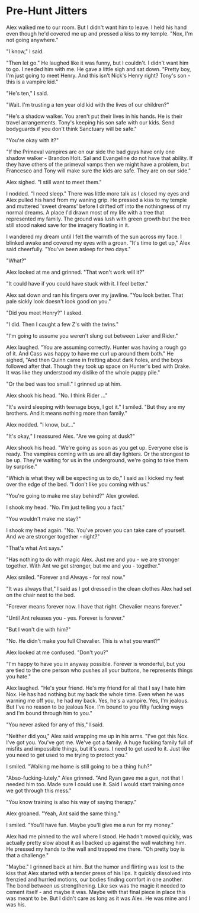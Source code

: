 # Pre-Hunt Jitters

Alex walked me to our room.  But I didn't want him to leave.  I held his hand even though he'd covered me up and pressed a kiss to my temple.  "Nox, I'm not going anywhere."

"I know," I said.

"Then let go." He laughed like it was funny, but I couldn't. I didn't want him to go. I needed him with me. He gave a little sigh and sat down. "Pretty boy, I'm just going to meet Henry. And this isn't Nick's Henry right? Tony's son - this is a vampire kid."

"He's ten," I said.

"Wait. I'm trusting a ten year old kid with the lives of our children?"

"He's a shadow walker. You aren't put their lives in his hands. He is their travel arrangements. Tony's keeping his son safe with our kids. Send bodyguards if you don't think Sanctuary will be safe."

"You're okay with it?"

"If the Primeval vampires are on our side the bad guys have only one shadow walker - Brandon Holt. Sal and Evangeline do not have that ability. If they have others of the primeval vamps then we might have a problem, but Francesco and Tony will make sure the kids are safe. They are on our side."

Alex sighed. "I still want to meet them."

I nodded. "I need sleep." There was little more talk as I closed my eyes and Alex pulled his hand from my waning grip. He pressed a kiss to my temple and muttered 'sweet dreams' before I drifted off into the nothingness of my normal dreams. A place I'd drawn most of my life with a tree that represented my family. The ground was lush with green growth but the tree still stood naked save for the imagery floating in it.

I wandered my dream until I felt the warmth of the sun across my face. I blinked awake and covered my eyes with a groan. "It's time to get up," Alex said cheerfully. "You've been asleep for two days."

"What?"

Alex looked at me and grinned. "That won't work will it?"

"It could have if you could have stuck with it. I feel better."

Alex sat down and ran his fingers over my jawline. "You look better. That pale sickly look doesn't look good on you."

"Did you meet Henry?" I asked.

"I did. Then I caught a few Z's with the twins."

"I'm going to assume you weren't slung out between Laker and Rider."

Alex laughed. "You are assuming correctly. Hunter was having a rough go of it. And Cass was happy to have me curl up around them both." He sighed, "And then Quinn came in fretting about dark holes, and the boys followed after that. Though they took up space on Hunter's bed with Drake. It was like they understood my dislike of the whole puppy pile."

"Or the bed was too small." I grinned up at him.

Alex shook his head. "No. I think Rider ..."

"It's weird sleeping with teenage boys, I got it." I smiled. "But they are my brothers.  And it means nothing more than family."

Alex nodded. "I know, but..."

"It's okay," I reassured Alex. "Are we going at dusk?"

Alex shook his head. "We're going as soon as you get up. Everyone else is ready.  The vampires coming with us are all day lighters. Or the strongest to be up. They're waiting for us in the underground, we're going to take them by surprise."

"Which is what they will be expecting us to do," I said as I kicked my feet over the edge of the bed. "I don't like you coming with us."

"You're going to make me stay behind?"  Alex growled.

I shook my head. "No. I'm just telling you a fact."

"You wouldn't make me stay?"

I shook my head again. "No. You've proven you can take care of yourself. And we are stronger together - right?"

"That's what Ant says."

"Has nothing to do with magic Alex. Just me and you - we are stronger together. With Ant we get stronger, but me and you - together."

Alex smiled. "Forever and Always - for real now."

"It was always that," I said as I got dressed in the clean clothes Alex had set on the chair next to the bed.  

"Forever means forever now. I have that right. Chevalier means forever."

"Until Ant releases you - yes. Forever is forever."

"But I won't die with him?"

"No. He didn't make you full Chevalier. This is what you want?"

Alex looked at me confused. "Don't you?"

"I'm happy to have you in anyway possible. Forever is wonderful, but you are tied to the one person who pushes all your buttons, he represents things you hate."

Alex laughed. "He's your friend. He's my friend for all that I say I hate him Nox. He has had nothing but my back the whole time. Even when he was warning me off you, he had my back. Yes, he's a vampire. Yes, I'm jealous. But I've no reason to be jealous Nox.  I'm bound to you fifty fucking ways and I'm bound through him to you."

"You never asked for any of this," I said.

"Neither did you," Alex said wrapping me up in his arms. "I've got this Nox. I've got you. You've got me. We've got a family. A huge fucking family full of misfits and impossible things, but it's ours. I need to get used to it. Just like you need to get used to me trying to protect you."

I smiled. "Walking me home is still going to be a thing huh?"

"Abso-fucking-lutely." Alex grinned. "And Ryan gave me a gun, not that I needed him too.  Made sure I could use it. Said I would start training once we got through this mess."

"You know training is also his way of saying therapy."

Alex groaned. "Yeah, Ant said the same thing."

I smiled. "You'll have fun. Maybe you'll give me a run for my money."

Alex had me pinned to the wall where I stood. He hadn't moved quickly, was actually pretty slow about it as I backed up against the wall watching him. He pressed my hands to the wall and trapped me there. "Oh pretty boy is that a challenge."

"Maybe." I grinned back at him. But the humor and flirting was lost to the kiss that Alex started with a tender press of his lips. It quickly dissolved into frenzied and hurried motions, our bodies finding comfort in one another. The bond between us strengthening.  Like sex was the magic it needed to cement itself - and maybe it was. Maybe with that final piece in place this was meant to be. But I didn't care as long as it was Alex.  He was mine and I was his.